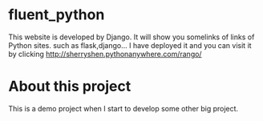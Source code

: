 # fluent_python
This website is developed by Django. It will show you somelinks of  links of Python sites. such as flask,django...
I have deployed it and you can visit it by clicking http://sherryshen.pythonanywhere.com/rango/

# About this project 
This is a demo project when I start to develop some other big project.

